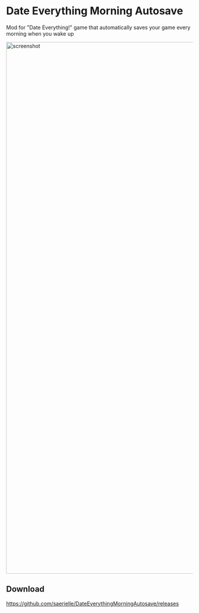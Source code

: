 # Date Everything Morning Autosave
Mod for "Date Everything!" game that automatically saves your game every morning when you wake up

<img width="2555" height="1432" alt="screenshot" src="https://github.com/user-attachments/assets/c3dd8869-1835-4616-93c9-2e468542d2a8" />

## Download
https://github.com/saerielle/DateEverythingMorningAutosave/releases
